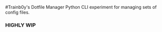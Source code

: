 #Trainb0y's Dotfile Manager
Python CLI experiment for managing sets of config files. 
### HIGHLY WIP